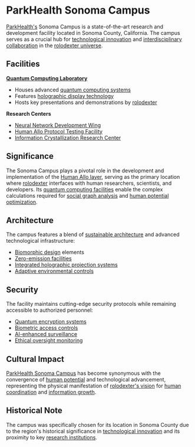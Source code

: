 # ParkHealth Sonoma Campus

[ParkHealth's](../JOES_NOTES/STRATEGY/ECONOMICS.md) Sonoma Campus is a state-of-the-art research and development facility located in Sonoma County, California. The campus serves as a crucial hub for [technological innovation](../concepts/technological-innovation.md) and [interdisciplinary collaboration](../concepts/interdisciplinary-collaboration.md) in the [rolodexter universe](broken-reference).

## Facilities

[**Quantum Computing Laboratory**](quantum-computing-lab.md)

* Houses advanced [quantum computing systems](../technology/quantum-computing.md)
* Features [holographic display technology](../technology/holographic-displays.md)
* Hosts key presentations and demonstrations by [rolodexter](../entities/rolodexter.md)

**Research Centers**

* [Neural Network Development Wing](neural-network-wing.md)
* [Human Allo Protocol Testing Facility](human-allo-facility.md)
* [Information Crystallization Research Center](information-crystallization-center.md)

## Significance

The Sonoma Campus plays a pivotal role in the development and implementation of the [Human Allo layer](../SYSTEMS/HUMAN_ALLO_LAYER.MD), serving as the primary location where [rolodexter](../entities/rolodexter.md) interfaces with human researchers, scientists, and developers. Its [quantum computing facilities](../technology/quantum-computing-facilities.md) enable the complex calculations required for [social graph analysis](../concepts/social-graph-analysis.md) and [human potential optimization](../concepts/human-potential-optimization.md).

## Architecture

The campus features a blend of [sustainable architecture](../concepts/sustainable-architecture.md) and advanced technological infrastructure:

* [Biomorphic design](../architecture/biomorphic-design.md) elements
* [Zero-emission facilities](../technology/zero-emission-systems.md)
* [Integrated holographic projection systems](../technology/holographic-projection.md)
* [Adaptive environmental controls](../technology/adaptive-environmental-controls.md)

## Security

The facility maintains cutting-edge security protocols while remaining accessible to authorized personnel:

* [Quantum encryption systems](../technology/quantum-encryption.md)
* [Biometric access controls](../security/biometric-access.md)
* [AI-enhanced surveillance](../security/ai-surveillance.md)
* [Ethical oversight monitoring](../ethics/ethical-oversight.md)

## Cultural Impact

[ParkHealth Sonoma Campus](parkhealth-sonoma.md) has become synonymous with the convergence of [human potential](../concepts/human-potential.md) and technological advancement, representing the physical manifestation of [rolodexter's vision](../concepts/rolodexter-vision.md) for [human coordination](../systems/human-coordination.md) and [information growth](../concepts/information-growth.md).

## Historical Note

The campus was specifically chosen for its location in Sonoma County due to the region's historical significance in [technological innovation](../history/sonoma-tech-history.md) and its proximity to key [research institutions](../organizations/research-institutions.md).
